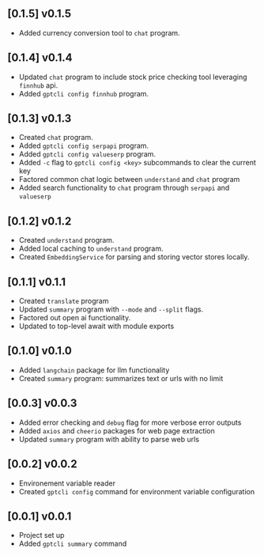 ## [0.1.5] v0.1.5

* Added currency conversion tool to `chat` program.

## [0.1.4] v0.1.4

* Updated `chat` program to include stock price checking tool leveraging `finnhub` api.
* Added `gptcli config finnhub` program.

## [0.1.3] v0.1.3

* Created `chat` program.
* Added `gptcli config serpapi` program.
* Added `gptcli config valueserp` program.
* Added `-c` flag to `gptcli config <key>` subcommands to clear the current key
* Factored common chat logic between `understand` and `chat` program
* Added search functionality to `chat` program through `serpapi` and `valueserp`

## [0.1.2] v0.1.2

* Created `understand` program.
* Added local caching to `understand` program.
* Created `EmbeddingService` for parsing and storing vector stores locally.

## [0.1.1] v0.1.1

* Created `translate` program
* Updated `summary` program with `--mode` and `--split` flags.
* Factored out open ai functionality.
* Updated to top-level await with module exports

## [0.1.0] v0.1.0

* Added `langchain` package for llm functionality
* Created `summary` program: summarizes text or urls with no limit

## [0.0.3] v0.0.3

* Added error checking and `debug` flag for more verbose error outputs
* Added `axios` and `cheerio` packages for web page extraction
* Updated `summary` program with ability to parse web urls

## [0.0.2] v0.0.2

* Environement variable reader
* Created `gptcli config` command for environment variable configuration

## [0.0.1] v0.0.1

* Project set up
* Added `gptcli summary` command